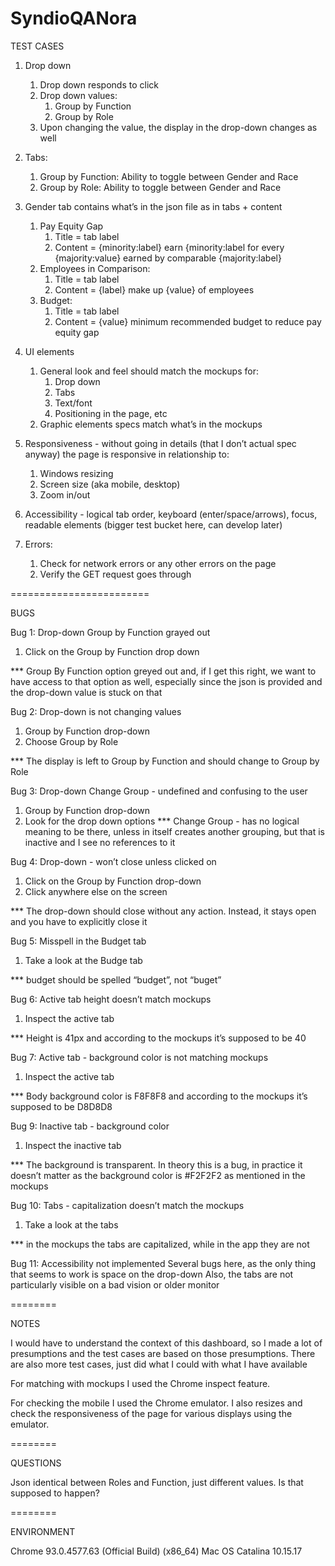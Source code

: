 # SyndioQANora

TEST CASES

1. Drop down 
    1. Drop down responds to click
    2. Drop down values: 
        1. Group by Function
        2. Group by Role
    3. Upon changing the value, the display in the drop-down changes as well
 
 	
     
2. Tabs: 
    1. Group by Function: Ability to toggle between Gender and Race
    2. Group by Role: Ability to toggle between Gender and Race



3. Gender tab contains what’s in the json file as in tabs + content 
 	1. Pay Equity Gap 
		1. Title = tab label
		2. Content = {minority:label} earn {minority:label  for every {majority:value} earned by comparable {majority:label}  
	2. Employees in Comparison: 
		1. Title = tab label
		2. Content = {label} make up {value} of employees
	3. Budget: 
		1. Title = tab label
		2. Content = {value} minimum recommended budget to reduce pay equity gap



4. UI elements
    1. General look and feel should match the mockups for:
        1. Drop down
        2. Tabs
        3. Text/font
        4. Positioning in the page, etc
    2. Graphic elements specs match what’s in the mockups 


5. Responsiveness - without going in details (that I don’t actual spec anyway) the page is responsive in relationship to:
	1. Windows resizing
	2. Screen size (aka mobile, desktop)
	3. Zoom in/out


6. Accessibility - logical tab order, keyboard (enter/space/arrows), focus, readable elements (bigger test bucket here, can develop later)


7. Errors:
	1. Check for network errors or any other errors on the page
	2. Verify the GET request goes through


========================

BUGS

Bug 1: Drop-down Group by Function grayed out
1. Click on the Group by Function drop down 

*** Group By Function option greyed out and, if I get this right, we want to have access to that option as well, especially since the json is provided and the drop-down value is stuck on that


Bug 2: Drop-down is not changing values
1. Group by Function drop-down 
2. Choose Group by Role

*** The display is left to Group by Function and should change to Group by Role


Bug 3: Drop-down Change Group - undefined and confusing to the user
1. Group by Function drop-down 
2. Look for the drop down options
*** Change Group - has no logical meaning to be there, unless in itself creates another grouping, but that is inactive and I see no references to it


Bug 4: Drop-down - won’t close unless clicked on
1. Click on the Group by Function drop-down
2. Click anywhere else on the screen

*** The drop-down should close without any action. Instead, it stays open and you have to explicitly close it


Bug 5: Misspell in the Budget tab
1. Take a look at the Budge tab

*** budget should be spelled “budget”, not “buget”


Bug 6: Active tab height doesn’t match mockups
1. Inspect the active tab

*** Height is 41px and according to the mockups it’s supposed to be 40


Bug 7: Active tab - background color is not matching mockups
1. Inspect the active tab

*** Body background color is F8F8F8 and according to the mockups it’s supposed to be D8D8D8


Bug 9: Inactive tab - background color
1. Inspect the inactive tab

*** The background is transparent. In theory this is a bug, in practice it doesn’t matter as the background color is #F2F2F2 as mentioned in the mockups


Bug 10: Tabs - capitalization doesn’t match the mockups 
1. Take a look at the tabs

*** in the mockups the tabs are capitalized, while in the app they are not


Bug 11: Accessibility not implemented
Several bugs here, as the only thing that seems to work is space on the drop-down
Also, the tabs are not particularly visible on a bad vision or older monitor

========

NOTES

I would have to understand the context of this dashboard, so I made a lot of presumptions and the test cases are based on those presumptions. There are also more test cases, just did what I could with what I have available

For matching with mockups I used the Chrome inspect feature.

For checking the mobile I used the Chrome emulator. I also resizes and check the responsiveness of the page for various displays using the emulator.

========

QUESTIONS

Json identical between Roles and Function, just different values. Is that supposed to happen?

========

ENVIRONMENT

Chrome 93.0.4577.63 (Official Build) (x86_64)
Mac OS Catalina 10.15.17

